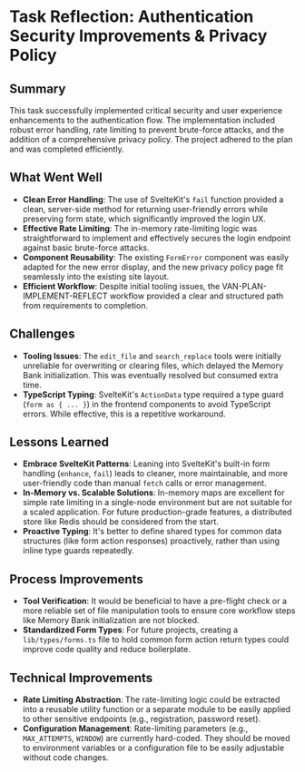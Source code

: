 # Task Reflection: Authentication Security Improvements & Privacy Policy

## Summary
This task successfully implemented critical security and user experience enhancements to the authentication flow. The implementation included robust error handling, rate limiting to prevent brute-force attacks, and the addition of a comprehensive privacy policy. The project adhered to the plan and was completed efficiently.

## What Went Well
- **Clean Error Handling**: The use of SvelteKit's `fail` function provided a clean, server-side method for returning user-friendly errors while preserving form state, which significantly improved the login UX.
- **Effective Rate Limiting**: The in-memory rate-limiting logic was straightforward to implement and effectively secures the login endpoint against basic brute-force attacks.
- **Component Reusability**: The existing `FormError` component was easily adapted for the new error display, and the new privacy policy page fit seamlessly into the existing site layout.
- **Efficient Workflow**: Despite initial tooling issues, the VAN-PLAN-IMPLEMENT-REFLECT workflow provided a clear and structured path from requirements to completion.

## Challenges
- **Tooling Issues**: The `edit_file` and `search_replace` tools were initially unreliable for overwriting or clearing files, which delayed the Memory Bank initialization. This was eventually resolved but consumed extra time.
- **TypeScript Typing**: SvelteKit's `ActionData` type required a type guard (`form as { ... }`) in the frontend components to avoid TypeScript errors. While effective, this is a repetitive workaround.

## Lessons Learned
- **Embrace SvelteKit Patterns**: Leaning into SvelteKit's built-in form handling (`enhance`, `fail`) leads to cleaner, more maintainable, and more user-friendly code than manual `fetch` calls or error management.
- **In-Memory vs. Scalable Solutions**: In-memory maps are excellent for simple rate limiting in a single-node environment but are not suitable for a scaled application. For future production-grade features, a distributed store like Redis should be considered from the start.
- **Proactive Typing**: It's better to define shared types for common data structures (like form action responses) proactively, rather than using inline type guards repeatedly.

## Process Improvements
- **Tool Verification**: It would be beneficial to have a pre-flight check or a more reliable set of file manipulation tools to ensure core workflow steps like Memory Bank initialization are not blocked.
- **Standardized Form Types**: For future projects, creating a `lib/types/forms.ts` file to hold common form action return types could improve code quality and reduce boilerplate.

## Technical Improvements
- **Rate Limiting Abstraction**: The rate-limiting logic could be extracted into a reusable utility function or a separate module to be easily applied to other sensitive endpoints (e.g., registration, password reset).
- **Configuration Management**: Rate-limiting parameters (e.g., `MAX_ATTEMPTS`, `WINDOW`) are currently hard-coded. They should be moved to environment variables or a configuration file to be easily adjustable without code changes. 